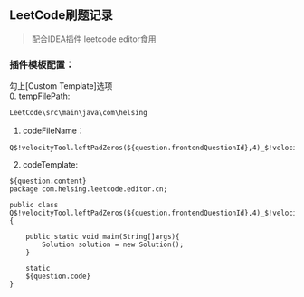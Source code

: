 ## LeetCode刷题记录

>配合IDEA插件 leetcode editor食用

### 插件模板配置：
勾上[Custom Template]选项  
0. tempFilePath: 
```
LeetCode\src\main\java\com\helsing
```
1. codeFileName：
```
Q$!velocityTool.leftPadZeros(${question.frontendQuestionId},4)_$!velocityTool.camelCaseName(${question.titleSlug})
```
2. codeTemplate:
```
${question.content}
package com.helsing.leetcode.editor.cn;

public class Q$!velocityTool.leftPadZeros(${question.frontendQuestionId},4)_$!velocityTool.camelCaseName(${question.titleSlug}){
    
    public static void main(String[]args){
        Solution solution = new Solution();
    }
    
    static
    ${question.code}
}
```